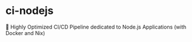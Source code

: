 # ci-nodejs
🤖 Highly Optimized CI/CD Pipeline dedicated to Node.js Applications (with Docker and Nix)
